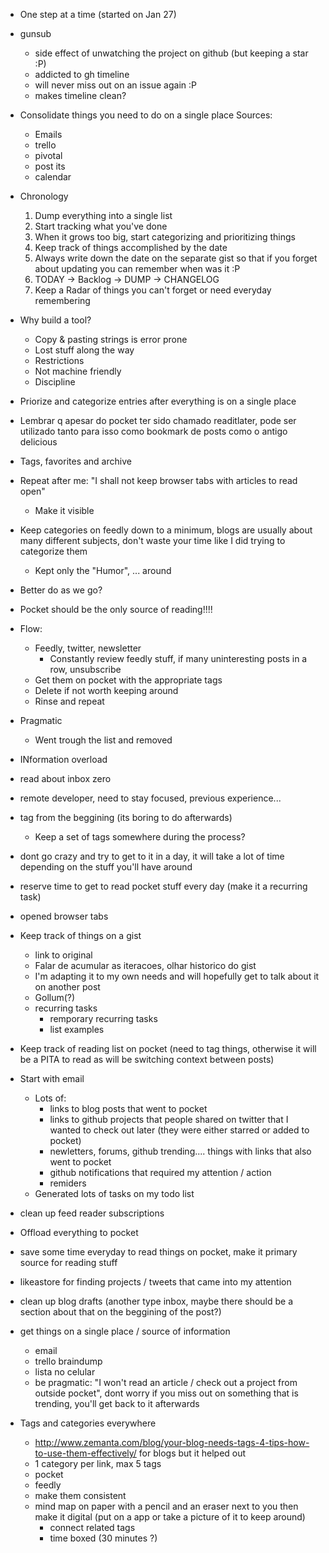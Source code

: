 * One step at a time (started on Jan 27)

* gunsub
  * side effect of unwatching the project on github (but keeping a star :P)
  * addicted to gh timeline
  * will never miss out on an issue again :P
  * makes timeline clean?

* Consolidate things you need to do on a single place
  Sources:
    * Emails
    * trello
    * pivotal
    * post its
    * calendar

* Chronology
  1) Dump everything into a single list
  2) Start tracking what you've done
  3) When it grows too big, start categorizing and prioritizing things
  4) Keep track of things accomplished by the date
  5) Always write down the date on the separate gist so that if you forget about updating you can remember when was it :P
  6) TODAY -> Backlog -> DUMP -> CHANGELOG
  7) Keep a Radar of things you can't forget or need everyday remembering

* Why build a tool?
  * Copy & pasting strings is error prone
  * Lost stuff along the way
  * Restrictions
  * Not machine friendly
  * Discipline

* Priorize and categorize entries after everything is on a single place

* Lembrar q apesar do pocket ter sido chamado readitlater, pode ser utilizado tanto para isso como bookmark de posts como o antigo delicious

* Tags, favorites and archive

* Repeat after me: "I shall not keep browser tabs with articles to read open"
  - Make it visible

* Keep categories on feedly down to a minimum, blogs are usually about many different subjects, don't waste your time like I did trying to categorize them
  * Kept only the "Humor", ... around

* Better do as we go?

* Pocket should be the only source of reading!!!!

* Flow:
  * Feedly, twitter, newsletter
    * Constantly review feedly stuff, if many uninteresting posts in a row, unsubscribe
  * Get them on pocket with the appropriate tags
  * Delete if not worth keeping around
  * Rinse and repeat

* Pragmatic
  * Went trough the list and removed

* INformation overload

* read about inbox zero

* remote developer, need to stay focused, previous experience...

* tag from the beggining (its boring to do afterwards)
  * Keep a set of tags somewhere during the process?

* dont go crazy and try to get to it in a day, it will take a lot of time depending on the stuff you'll have around

* reserve time to get to read pocket stuff every day (make it a recurring task)

* opened browser tabs

* Keep track of things on a gist
  * link to original
  * Falar de acumular as iteracoes, olhar historico do gist
  * I'm adapting it to my own needs and will hopefully get to talk about it on another post
  * Gollum(?)
  * recurring tasks
    * remporary recurring tasks
    * list examples

* Keep track of reading list on pocket (need to tag things, otherwise it will be a PITA to read as will be switching context between posts)

* Start with email
  * Lots of:
    * links to blog posts that went to pocket
    * links to github projects that people shared on twitter that I wanted to check out later (they were either starred or added to pocket)
    * newletters, forums, github trending.... things with links that also went to pocket
    * github notifications that required my attention / action
    * remiders
  * Generated lots of tasks on my todo list

* clean up feed reader subscriptions

* Offload everything to pocket

* save some time everyday to read things on pocket, make it primary source for reading stuff

* likeastore for finding projects / tweets that came into my attention

* clean up blog drafts (another type inbox, maybe there should be a section about that on the beggining of the post?)

* get things on a single place / source of information
  * email
  * trello braindump
  * lista no celular
  * be pragmatic: "I won't read an article / check out a project from outside pocket", dont worry if you miss out on something that is trending, you'll get back to it afterwards

* Tags and categories everywhere
  * http://www.zemanta.com/blog/your-blog-needs-tags-4-tips-how-to-use-them-effectively/ for blogs but it helped out
  * 1 category per link, max 5 tags
  * pocket
  * feedly
  * make them consistent
  * mind map on paper with a pencil and an eraser next to you then make it digital (put on a app or take a picture of it to keep around)
    * connect related tags
    * time boxed (30 minutes ?)
